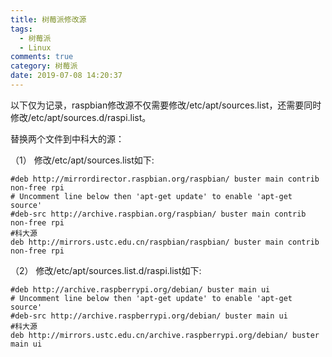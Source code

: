 ```yaml
---
title: 树莓派修改源
tags:
  - 树莓派
  - Linux
comments: true
category: 树莓派
date: 2019-07-08 14:20:37
---
```



以下仅为记录，raspbian修改源不仅需要修改/etc/apt/sources.list，还需要同时修改/etc/apt/sources.d/raspi.list。

替换两个文件到中科大的源：

（1） 修改/etc/apt/sources.list如下:

``` shell
#deb http://mirrordirector.raspbian.org/raspbian/ buster main contrib non-free rpi
# Uncomment line below then 'apt-get update' to enable 'apt-get source'
#deb-src http://archive.raspbian.org/raspbian/ buster main contrib non-free rpi
#科大源
deb http://mirrors.ustc.edu.cn/raspbian/raspbian/ buster main contrib non-free rpi
```

（2） 修改/etc/apt/sources.list.d/raspi.list如下:

``` shell
#deb http://archive.raspberrypi.org/debian/ buster main ui
# Uncomment line below then 'apt-get update' to enable 'apt-get source'
#deb-src http://archive.raspberrypi.org/debian/ buster main ui
#科大源
deb http://mirrors.ustc.edu.cn/archive.raspberrypi.org/debian/ buster main ui
```
